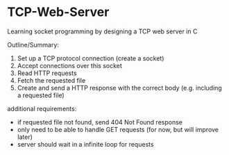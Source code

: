 # TCP-Web-Server
Learning socket programming by designing a TCP web server in C

Outline/Summary:
1. Set up a TCP protocol connection (create a socket)
2. Accept connections over this socket
3. Read HTTP requests
4. Fetch the requested file
5. Create and send a HTTP response with the correct body (e.g. including a requested file)

additional requirements: 
- if requested file not found, send 404 Not Found response
- only need to be able to handle GET requests (for now, but will improve later)
- server should wait in a infinite loop for requests

